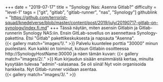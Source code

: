 +++
date = "2019-07-17"
title = "Synology Nas: Asenna Gitlab?"
difficulty = "level-1"
tags = ["git", "gitlab", "gitlab-runner", "nas", "Synology"]
githublink = "https://github.com/terrorist-squad/knedelverse/blob/master/content/post/2019/july/20190717-gitlab-on-synology/index.fi.md"
+++
Tässä näytän, miten asensin Gitlabin ja Gitlab-runnerin Synology NAS:iin. Ensin GitLab-sovellus on asennettava Synology-pakettina. Etsi "Gitlab" pakettikeskuksesta ja napsauta "Asenna".   
{{< gallery match="images/1/*.*" >}}
Palvelu kuuntelee porttia "30000" minun puolestani. Kun kaikki on toiminut, kutsun Gitlabin osoitteessa http://SynologyHostName:30000 ja näen tämän kuvan:
{{< gallery match="images/2/*.*" >}}
Kun kirjaudun sisään ensimmäistä kertaa, minulta kysytään tulevaa "admin"-salasanaa. Se oli siinä! Nyt voin organisoida hankkeita. Nyt Gitlab-runner voidaan asentaa.  
{{< gallery match="images/3/*.*" >}}
